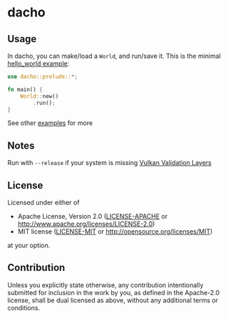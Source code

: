 <!-- dacho/README.md -->

# dacho

## Usage

In dacho, you can make/load a `World`, and run/save it.
This is the minimal [hello_world example](examples/hello_world.rs):
```rust
use dacho::prelude::*;

fn main() {
    World::new()
        .run();
}
```
See other [examples](examples/) for more

## Notes

Run with `--release` if your system is missing [Vulkan Validation Layers](https://github.com/KhronosGroup/Vulkan-ValidationLayers)

## License

Licensed under either of

 * Apache License, Version 2.0
   ([LICENSE-APACHE](LICENSE-APACHE) or http://www.apache.org/licenses/LICENSE-2.0)
 * MIT license
   ([LICENSE-MIT](LICENSE-MIT) or http://opensource.org/licenses/MIT)

at your option.

## Contribution

Unless you explicitly state otherwise, any contribution intentionally submitted
for inclusion in the work by you, as defined in the Apache-2.0 license, shall be
dual licensed as above, without any additional terms or conditions.

